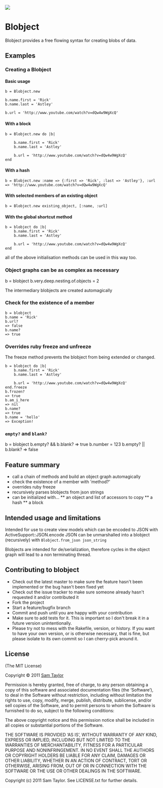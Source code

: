 ![](https://github.com/sjltaylor/blobject/raw/master/blobject.png)

# Blobject

Blobject provides a free flowing syntax for creating blobs of data.

## Examples

### Creating a Blobject

#### Basic usage 
	b = Blobject.new
	
	b.name.first = 'Rick'
	b.name.last = 'Astley'
	
	b.url = 'http://www.youtube.com/watch?v=dQw4w9WgXcQ'
	
#### With a block
	b = Blobject.new do |b|

		b.name.first = 'Rick'
		b.name.last = 'Astley'

		b.url = 'http://www.youtube.com/watch?v=dQw4w9WgXcQ'
	end

#### With a hash
	b = Blobject.new :name => {:first => 'Rick', :last => 'Astley'}, :url => 'http://www.youtube.com/watch?v=dQw4w9WgXcQ'
	
#### With selected members of an existing object
	b = Blobject.new existing_object, [:name, :url]

#### With the global shortcut method
	b = blobject do |b|
 		b.name.first = 'Rick'
		b.name.last = 'Astley'

		b.url = 'http://www.youtube.com/watch?v=dQw4w9WgXcQ'
	end

all of the above initialisation methods can be used in this way too.	    

### Object graphs can be as complex as necessary
  b = blobject
  b.very.deep.nesting.of.objects = 2

The intermediary blobjects are created automagically

### Check for the existence of a member
	b = blobject
	b.name = 'Rick'
	b.url?
	=> false
	b.name?
	=> true
	
### Overrides ruby freeze and unfreeze
The freeze method prevents the blobject from being extended or changed. 
	
	b = blobject do |b|
 		b.name.first = 'Rick'
		b.name.last = 'Astley'

		b.url = 'http://www.youtube.com/watch?v=dQw4w9WgXcQ'
	end.freeze
	b.frozen?
	=> true
	b.am_i_here 
	=> nil
	b.name?
	=> true
	b.name = 'hello'
	=> Exception!
	
### `empty?` and `blank?` 
  b = blobject
	b.empty? && b.blank?
	=> true
	b.number = 123
	b.empty? || b.blank?
	=> false
	          
## Feature summary

* call a chain of methods and build an object graph automagically
* check the existence of a member with 'method?'
* overrides ruby freeze
* recursively parses blobjects from json strings
* can be initialized with...
** an object and list of accessors to copy
** a hash
** a block

## Intended usage and limitations

Intended for use to create view models which can be encoded to JSON with ActiveSupport::JSON.encode
JSON can be unmarshalled into a blobject (recursively) with `Blobject.from_json json_string`

Blobjects are intended for de/serialization, therefore cycles in the object graph will lead to a non terminating thread.


## Contributing to blobject
 
* Check out the latest master to make sure the feature hasn't been implemented or the bug hasn't been fixed yet
* Check out the issue tracker to make sure someone already hasn't requested it and/or contributed it
* Fork the project
* Start a feature/bugfix branch
* Commit and push until you are happy with your contribution
* Make sure to add tests for it. This is important so I don't break it in a future version unintentionally.
* Please try not to mess with the Rakefile, version, or history. If you want to have your own version, or is otherwise necessary, that is fine, but please isolate to its own commit so I can cherry-pick around it.

## License

(The MIT License)

Copyright © 2011 [Sam Taylor](http://sjltaylor.com/)

Permission is hereby granted, free of charge, to any person obtaining a copy of this software and associated documentation files (the ‘Software’), to deal in the Software without restriction, including without limitation the rights to use, copy, modify, merge, publish, distribute, sublicense, and/or sell copies of the Software, and to permit persons to whom the Software is furnished to do so, subject to the following conditions:

The above copyright notice and this permission notice shall be included in all copies or substantial portions of the Software.

THE SOFTWARE IS PROVIDED ‘AS IS’, WITHOUT WARRANTY OF ANY KIND, EXPRESS OR IMPLIED, INCLUDING BUT NOT LIMITED TO THE WARRANTIES OF MERCHANTABILITY, FITNESS FOR A PARTICULAR PURPOSE AND NONINFRINGEMENT. IN NO EVENT SHALL THE AUTHORS OR COPYRIGHT HOLDERS BE LIABLE FOR ANY CLAIM, DAMAGES OR OTHER LIABILITY, WHETHER IN AN ACTION OF CONTRACT, TORT OR OTHERWISE, ARISING FROM, OUT OF OR IN CONNECTION WITH THE SOFTWARE OR THE USE OR OTHER DEALINGS IN THE SOFTWARE.

Copyright (c) 2011 Sam Taylor. See LICENSE.txt for
further details.


